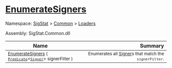 # [EnumerateSigners](./IDataSetLoader-100663881.md)

Namespace: [SigStat]() > [Common](./../../README.md) > [Loaders](./../README.md)

Assembly: SigStat.Common.dll

| Name | Summary  |
| ------| -----------:|
| <sub>[EnumerateSigners](./IDataSetLoader-100663881.md) ( [`Predicate`](https://docs.microsoft.com/en-us/dotnet/api/System.Predicate-1)\<[`Signer`](./../../Signer.md)> signerFilter )</sub> | <img width=225/><sub>Enumerates all [Signer](https://github.com/hargitomi97/sigstat/blob/master/docs/md/SigStat/Common/Signer.md)s that match the `signerFilter`.</sub>

